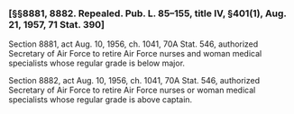 ### [§§8881, 8882. Repealed. Pub. L. 85–155, title IV, §401(1), Aug. 21, 1957, 71 Stat. 390] ###

Section 8881, act Aug. 10, 1956, ch. 1041, 70A Stat. 546, authorized Secretary of Air Force to retire Air Force nurses and woman medical specialists whose regular grade is below major.

Section 8882, act Aug. 10, 1956, ch. 1041, 70A Stat. 546, authorized Secretary of Air Force to retire Air Force nurses or woman medical specialists whose regular grade is above captain.